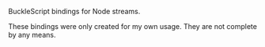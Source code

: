 BuckleScript bindings for Node streams.

These bindings were only created for my own usage. They are not complete by any means.
